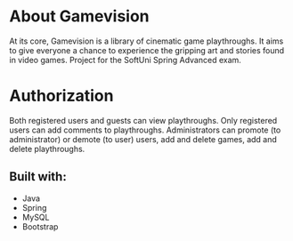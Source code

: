 <h1>About Gamevision</h1>
At its core, Gamevision is a library of cinematic game playthroughs. It aims to give everyone a chance to experience the gripping art and stories found in video games.
Project for the SoftUni Spring Advanced exam.

<h1>Authorization</h1>
Both registered users and guests can view playthroughs.
Only registered users can add comments to playthroughs.
Administrators can promote (to administrator) or demote (to user) users, add and delete games, add and delete playthroughs.

<h2>Built with:</h2>
<ul>
        <li>Java</li>
         <li>Spring</li>
         <li>MySQL</li>
         <li>Bootstrap</li>
</ul>

